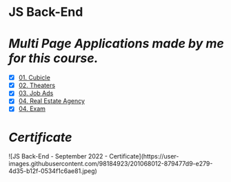 # JS Back-End
 
<h1><i>Multi Page Applications madе by me for this course.</i></h1> 

- [x] [01. Cubicle](Cubicle-Workshop)
- [x] [02. Theaters](Theaters%20-%20App)
- [x] [03. Job Ads](Job%20Ads%20-%20App)
- [x] [04. Real Estate Agency](Real%20Estate%20Agency%20-%20App)
- [x] [04. Exam](Final%20Exam)

<h1><i>Certificate</i></h1> 
![JS Back-End - September 2022 - Certificate](https://user-images.githubusercontent.com/98184923/201068012-879477d9-e279-4d35-b12f-0534f1c6ae81.jpeg)
